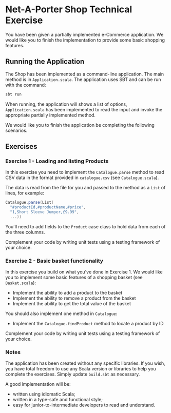 # Net-A-Porter Shop Technical Exercise

You have been given a partially implemented e-Commerce application. We would like you to finish the implementation to provide some basic shopping features.

## Running the Application

The Shop has been implemented as a command-line application.
The main method is in `Application.scala`.
The application uses SBT and can be run with the command:

~~~ bash
sbt run
~~~

When running, the application will shows a list of options,
`Application.scala` has been implemented to read the input and
invoke the appropriate partially implemented method.

We would like you to finish the application be completing the following scenarios.

## Exercises

### Exercise 1 - Loading and listing Products

In this exercise you need to implement the `Catalogue.parse` method
to read CSV data in the format provided in `catalogue.csv`
(see `Catalogue.scala`).

The data is read from the file for you and passed to the method
as a `List` of lines, for example:

~~~ scala
Catalogue.parse(List(
  "#productId,#productName,#price",
  "1,Short Sleeve Jumper,£9.99",
  ...))
~~~

You'll need to add fields to the `Product` case class
to hold data from each of the three columns.

Complement your code by writing unit tests
using a testing framework of your choice.

### Exercise 2 - Basic basket functionality

In this exercise you build on what you've done in Exercise 1.
We would like you to implement some basic features of a shopping basket
(see `Basket.scala`):

* Implement the ability to add a product to the basket
* Implement the ability to remove a product from the basket
* Implement the ability to get the total value of the basket

You should also implement one method in `Catalogue`:

* Implement the `Catalogue.findProduct` method to locate a product by ID

Complement your code by writing unit tests
using a testing framework of your choice.

### Notes

The application has been created without any specific libraries.
If you wish, you have total freedom to use any Scala version or libraries
to help you complete the exercises. Simply update `build.sbt` as necessary.

A good implementation will be:

 - written using idiomatic Scala;
 - written in a type-safe and functional style;
 - easy for junior-to-intermediate developers to read and understand.
